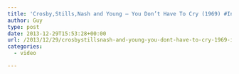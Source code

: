 ```yaml
---
title: 'Crosby,Stills,Nash and Young – You Don’t Have To Cry (1969) #Intense Insist'
author: Guy
type: post
date: 2013-12-29T15:53:28+00:00
url: /2013/12/29/crosbystillsnash-and-young-you-dont-have-to-cry-1969-intense-insist/
categories:
  - video

---
```

